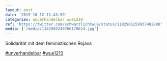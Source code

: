 ```yaml
---
layout: post
date: '2019-10-12 11:43:59'
categories: unverhandelbar wue1210
ref: 'https://twitter.com/schwarzlichtwue/status/1182985259937402880'
media: ['/media/1182985249766170624.jpg']
---
```

Solidarität mit dem feministischen Rojava

[#unverhandelbar](/t/unverhandelbar) [#wue1210](/t/wue1210) 